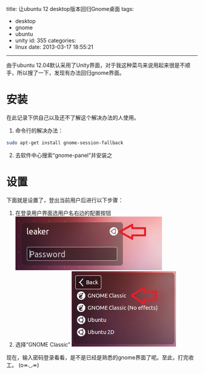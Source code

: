 title: 让ubuntu 12 desktop版本回归Gnome桌面
tags:
  - desktop
  - gnome
  - ubuntu
  - unity
id: 355
categories:
  - linux
date: 2013-03-17 18:55:21
---
由于ubuntu 12.04默认采用了Unity界面，对于我这种菜鸟来说用起来很是不顺手，所以搜了一下，发现有办法回归gnome界面。

# 安装
在此记录下供自己以及还不了解这个解决办法的人使用。
1. 命令行的解决办法：
```bash
sudo apt-get install gnome-session-fallback
```
2. 去软件中心搜索“gnome-panel”并安装之

# 设置
下面就是设置了，登出当前用户后进行以下步骤：
1. 在登录用户界面选用户名右边的配置按钮
![gnome设置第一步](/wp-content/uploads/2013/03/login1.webp)
2. 选择“GNOME Classic”
![gnome设置第二步](/wp-content/uploads/2013/03/login2.webp)

现在，输入密码登录看看，是不是已经是熟悉的gnome界面了呢。至此，打完收工。
(o≖◡≖)
